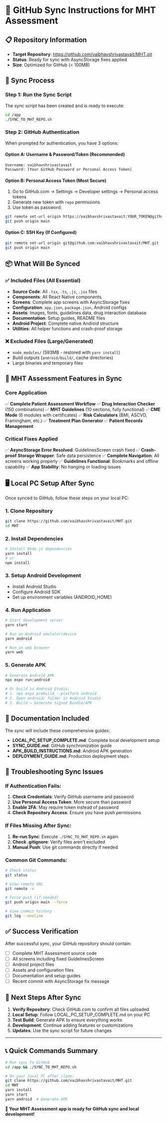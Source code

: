 # 🚀 GitHub Sync Instructions for MHT Assessment

## 📋 Repository Information
- **Target Repository**: https://github.com/vaibhavshrivastavait/MHT.git
- **Status**: Ready for sync with AsyncStorage fixes applied
- **Size**: Optimized for GitHub (< 100MB)

## 🔧 Sync Process

### Step 1: Run the Sync Script
The sync script has been created and is ready to execute:

```bash
cd /app
./SYNC_TO_MHT_REPO.sh
```

### Step 2: GitHub Authentication
When prompted for authentication, you have 3 options:

#### Option A: Username & Password/Token (Recommended)
```
Username: vaibhavshrivastavait
Password: [Your GitHub Password or Personal Access Token]
```

#### Option B: Personal Access Token (Most Secure)
1. Go to GitHub.com → Settings → Developer settings → Personal access tokens
2. Generate new token with `repo` permissions
3. Use token as password:
```bash
git remote set-url origin https://vaibhavshrivastavait:YOUR_TOKEN@github.com/vaibhavshrivastavait/MHT.git
git push origin main
```

#### Option C: SSH Key (If Configured)
```bash
git remote set-url origin git@github.com:vaibhavshrivastavait/MHT.git
git push origin main
```

## 📦 What Will Be Synced

### ✅ Included Files (All Essential)
- **Source Code**: All `.tsx`, `.ts`, `.js`, `.jsx` files
- **Components**: All React Native components
- **Screens**: Complete app screens with AsyncStorage fixes
- **Configuration**: `app.json`, `package.json`, Android configs
- **Assets**: Images, fonts, guidelines data, drug interaction database
- **Documentation**: Setup guides, README files
- **Android Project**: Complete native Android structure
- **Utilities**: All helper functions and crash-proof storage

### ❌ Excluded Files (Large/Generated)
- `node_modules/` (593MB - restored with `yarn install`)
- Build outputs (`android/build/`, cache directories)
- Large binaries and temporary files

## 🏥 MHT Assessment Features in Sync

### Core Application
✅ **Complete Patient Assessment Workflow**
✅ **Drug Interaction Checker** (150 combinations)
✅ **MHT Guidelines** (10 sections, fully functional)
✅ **CME Mode** (6 modules with certificates)
✅ **Risk Calculators** (BMI, ASCVD, Framingham, etc.)
✅ **Treatment Plan Generator**
✅ **Patient Records Management**

### Critical Fixes Applied
✅ **AsyncStorage Error Resolved**: GuidelinesScreen crash fixed
✅ **Crash-proof Storage Wrapper**: Safe data persistence
✅ **Complete Navigation**: All screens working properly
✅ **Guidelines Functional**: Bookmarks and offline capability
✅ **App Stability**: No hanging or loading issues

## 🖥️ Local PC Setup After Sync

Once synced to GitHub, follow these steps on your local PC:

### 1. Clone Repository
```bash
git clone https://github.com/vaibhavshrivastavait/MHT.git
cd MHT
```

### 2. Install Dependencies
```bash
# Install Node.js dependencies
yarn install
# or
npm install
```

### 3. Setup Android Development
- Install Android Studio
- Configure Android SDK
- Set up environment variables (ANDROID_HOME)

### 4. Run Application
```bash
# Start development server
yarn start

# Run on Android emulator/device
yarn android

# Run in web browser
yarn web
```

### 5. Generate APK
```bash
# Generate Android APK
npx expo run:android

# Or build in Android Studio:
# 1. npx expo prebuild --platform android
# 2. Open android/ folder in Android Studio
# 3. Build → Generate Signed Bundle/APK
```

## 📄 Documentation Included

The sync will include these comprehensive guides:
- **LOCAL_PC_SETUP_COMPLETE.md**: Complete local development setup
- **SYNC_GUIDE.md**: GitHub synchronization guide
- **APK_BUILD_INSTRUCTIONS.md**: Android APK generation
- **DEPLOYMENT_GUIDE.md**: Production deployment steps

## 🔧 Troubleshooting Sync Issues

### If Authentication Fails:
1. **Check Credentials**: Verify GitHub username and password
2. **Use Personal Access Token**: More secure than password
3. **Enable 2FA**: May require token instead of password
4. **Check Repository Access**: Ensure you have push permissions

### If Files Missing After Sync:
1. **Re-run Sync**: Execute `./SYNC_TO_MHT_REPO.sh` again
2. **Check .gitignore**: Verify files aren't excluded
3. **Manual Push**: Use git commands directly if needed

### Common Git Commands:
```bash
# Check status
git status

# View remote URL
git remote -v

# Force push (if needed)
git push origin main --force

# View commit history
git log --oneline
```

## ✅ Success Verification

After successful sync, your GitHub repository should contain:
- [ ] Complete MHT Assessment source code
- [ ] All screens including fixed GuidelinesScreen
- [ ] Android project files
- [ ] Assets and configuration files
- [ ] Documentation and setup guides
- [ ] Recent commit with AsyncStorage fix message

## 🎯 Next Steps After Sync

1. **Verify Repository**: Check GitHub.com to confirm all files uploaded
2. **Local Setup**: Follow LOCAL_PC_SETUP_COMPLETE.md on your PC
3. **Test Build**: Generate APK to ensure everything works
4. **Development**: Continue adding features or customizations
5. **Updates**: Use the sync script for future changes

---

## 📞 Quick Commands Summary

```bash
# Run sync to GitHub
cd /app && ./SYNC_TO_MHT_REPO.sh

# On your local PC after clone:
git clone https://github.com/vaibhavshrivastavait/MHT.git
cd MHT
yarn install
yarn start
yarn android  # Generate APK
```

**🏥 Your MHT Assessment app is ready for GitHub sync and local development!**